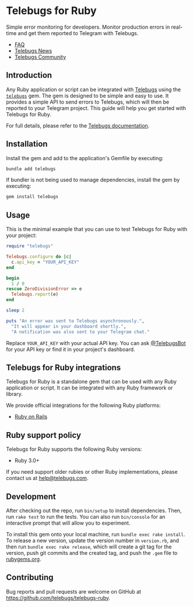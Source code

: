 # Telebugs for Ruby

Simple error monitoring for developers. Monitor production errors in real-time
and get them reported to Telegram with Telebugs.

- [FAQ](https://telebugs.com/faq)
- [Telebugs News](https://t.me/TelebugsNews)
- [Telebugs Community](https://t.me/TelebugsCommunity)

## Introduction

Any Ruby application or script can be integrated with
[Telebugs](https://telebugs.com) using the
[`telebugs`](https://rubygems.org/gems/telebugs) gem. The gem is designed to be
simple and easy to use. It provides a simple API to send errors to Telebugs,
which will then be reported to your Telegram project. This guide will help you
get started with Telebugs for Ruby.

For full details, please refer to the [Telebugs documentation](https://telebugs.com/new/docs/integrations/ruby).

## Installation

Install the gem and add to the application's Gemfile by executing:

```sh
bundle add telebugs
```

If bundler is not being used to manage dependencies, install the gem by executing:

```sh
gem install telebugs
```

## Usage

This is the minimal example that you can use to test Telebugs for Ruby with your
project:

```rb
require "telebugs"

Telebugs.configure do |c|
  c.api_key = "YOUR_API_KEY"
end

begin
  1 / 0
rescue ZeroDivisionError => e
  Telebugs.report(e)
end

sleep 2

puts "An error was sent to Telebugs asynchronously.",
  "It will appear in your dashboard shortly.",
  "A notification was also sent to your Telegram chat."
```

Replace `YOUR_API_KEY` with your actual API key. You can ask
[@TelebugsBot](http://t.me/TelebugsBot) for your API key or find it in
your project's dashboard.

## Telebugs for Ruby integrations

Telebugs for Ruby is a standalone gem that can be used with any Ruby application
or script. It can be integrated with any Ruby framework or library.

We provide official integrations for the following Ruby platforms:

- [Ruby on Rails](https://github.com/telebugs/telebugs-rails)

## Ruby support policy

Telebugs for Ruby supports the following Ruby versions:

- Ruby 3.0+

If you need support older rubies or other Ruby implementations, please contact
us at [help@telebugs.com](mailto:help@telebugs.com).

## Development

After checking out the repo, run `bin/setup` to install dependencies. Then, run
`rake test` to run the tests. You can also run `bin/console` for an interactive
prompt that will allow you to experiment.

To install this gem onto your local machine, run `bundle exec rake install`. To
release a new version, update the version number in `version.rb`, and then run
`bundle exec rake release`, which will create a git tag for the version, push
git commits and the created tag, and push the `.gem` file to
[rubygems.org](https://rubygems.org).

## Contributing

Bug reports and pull requests are welcome on GitHub at https://github.com/telebugs/telebugs-ruby.
